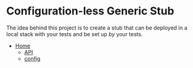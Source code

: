 # Configuration-less Generic Stub
The idea behind this project is to create a stub that can be deployed in a local stack with your tests and be set up _by_ your tests.

- [Home](#)
  - [API](/API/README.md)
  - [config](/config/README.md)

